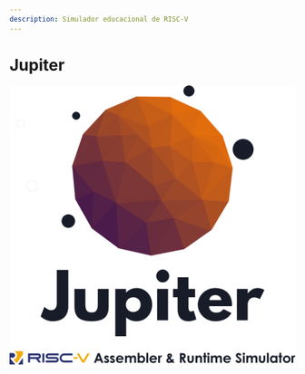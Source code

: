 ```yaml
---
description: Simulador educacional de RISC-V
---
```


# Jupiter

![](.gitbook/assets/jupiter.png)




